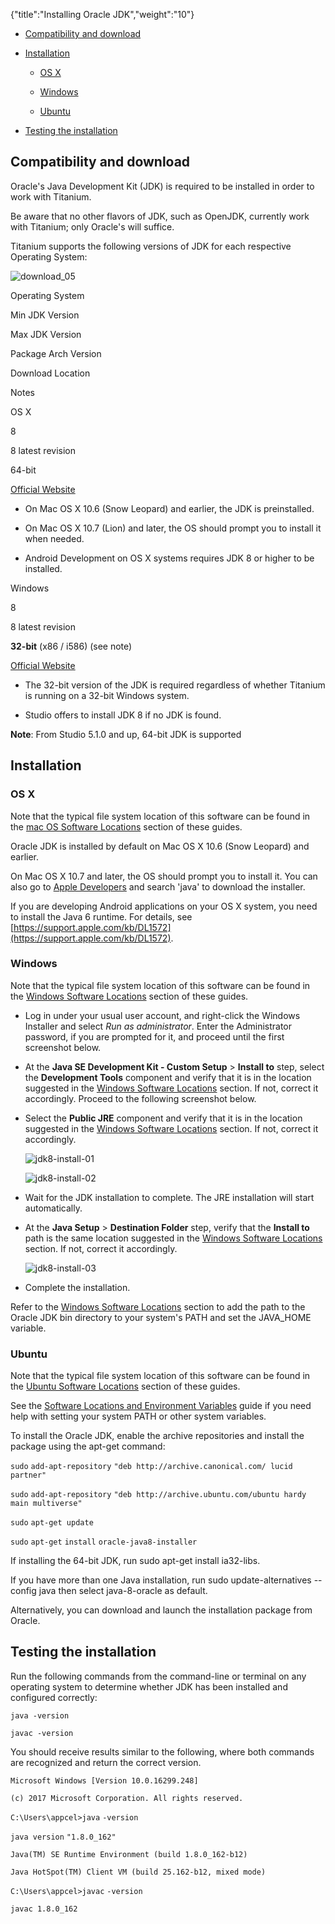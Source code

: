 {"title":"Installing Oracle JDK","weight":"10"}

* [Compatibility and download](#Compatibilityanddownload)

* [Installation](#Installation)

  * [OS X](#OSX)

  * [Windows](#Windows)

  * [Ubuntu](#Ubuntu)

* [Testing the installation](#Testingtheinstallation)


## Compatibility and download

Oracle's Java Development Kit (JDK) is required to be installed in order to work with Titanium.

Be aware that no other flavors of JDK, such as OpenJDK, currently work with Titanium; only Oracle's will suffice.

Titanium supports the following versions of JDK for each respective Operating System:

![download_05](/Images/appc/download/attachments/29004836/download_05.png)

Operating System

Min JDK Version

Max JDK Version

Package Arch Version

Download Location

Notes

OS X

8

8 latest revision

64-bit

[Official Website](http://www.oracle.com/technetwork/java/javase/downloads/index.html)

* On Mac OS X 10.6 (Snow Leopard) and earlier, the JDK is preinstalled.

* On Mac OS X 10.7 (Lion) and later, the OS should prompt you to install it when needed.

* Android Development on OS X systems requires JDK 8 or higher to be installed.


Windows

8

8 latest revision

**32-bit** (x86 / i586) (see note)

[Official Website](http://www.oracle.com/technetwork/java/javase/downloads/index.html)

* The 32-bit version of the JDK is required regardless of whether Titanium is running on a 32-bit Windows system.

* Studio offers to install JDK 8 if no JDK is found.


**Note**: From Studio 5.1.0 and up, 64-bit JDK is supported

## Installation

### OS X

Note that the typical file system location of this software can be found in the [mac OS Software Locations](/docs/appc/Titanium_SDK/Titanium_SDK_Getting_Started/Installation_and_Configuration/Software_Locations_and_Environment_Variables/#macOSSoftwareLocations) section of these guides.

Oracle JDK is installed by default on Mac OS X 10.6 (Snow Leopard) and earlier.

On Mac OS X 10.7 and later, the OS should prompt you to install it. You can also go to [Apple Developers](https://developer.apple.com/downloads/) and search 'java' to download the installer.

If you are developing Android applications on your OS X system, you need to install the Java 6 runtime. For details, see [https://support.apple.com/kb/DL1572](https://support.apple.com/kb/DL1572).

### Windows

Note that the typical file system location of this software can be found in the [Windows Software Locations](/docs/appc/Titanium_SDK/Titanium_SDK_Getting_Started/Installation_and_Configuration/Software_Locations_and_Environment_Variables/#WindowsSoftwareLocations) section of these guides.

* Log in under your usual user account, and right-click the Windows Installer and select _Run as administrator_. Enter the Administrator password, if you are prompted for it, and proceed until the first screenshot below.

* At the **Java SE Development Kit - Custom Setup** > **Install to** step, select the **Development Tools** component and verify that it is in the location suggested in the [Windows Software Locations](/docs/appc/Titanium_SDK/Titanium_SDK_Getting_Started/Installation_and_Configuration/Software_Locations_and_Environment_Variables/#WindowsSoftwareLocations) section. If not, correct it accordingly. Proceed to the following screenshot below.

* Select the **Public JRE** component and verify that it is in the location suggested in the [Windows Software Locations](/docs/appc/Titanium_SDK/Titanium_SDK_Getting_Started/Installation_and_Configuration/Software_Locations_and_Environment_Variables/#WindowsSoftwareLocations) section. If not, correct it accordingly.

  ![jdk8-install-01](/Images/appc/download/attachments/29004850/jdk8-install-01.png)

  ![jdk8-install-02](/Images/appc/download/attachments/29004850/jdk8-install-02.png)

* Wait for the JDK installation to complete. The JRE installation will start automatically.

* At the **Java Setup** > **Destination Folder** step, verify that the **Install to** path is the same location suggested in the [Windows Software Locations](/docs/appc/Titanium_SDK/Titanium_SDK_Getting_Started/Installation_and_Configuration/Software_Locations_and_Environment_Variables/#WindowsSoftwareLocations) section. If not, correct it accordingly.

  ![jdk8-install-03](/Images/appc/download/attachments/29004850/jdk8-install-03.png)

* Complete the installation.


Refer to the [Windows Software Locations](/docs/appc/Titanium_SDK/Titanium_SDK_Getting_Started/Installation_and_Configuration/Software_Locations_and_Environment_Variables/#WindowsSoftwareLocations) section to add the path to the Oracle JDK bin directory to your system's PATH and set the JAVA\_HOME variable.

### Ubuntu

Note that the typical file system location of this software can be found in the [Ubuntu Software Locations](/docs/appc/Titanium_SDK/Titanium_SDK_Getting_Started/Installation_and_Configuration/Software_Locations_and_Environment_Variables/#UbuntuSoftwareLocations) section of these guides.

See the [Software Locations and Environment Variables](/docs/appc/Titanium_SDK/Titanium_SDK_Getting_Started/Installation_and_Configuration/Software_Locations_and_Environment_Variables/) guide if you need help with setting your system PATH or other system variables.

To install the Oracle JDK, enable the archive repositories and install the package using the apt-get command:

`sudo` `add-apt-repository` `"deb http://archive.canonical.com/ lucid partner"`

`sudo` `add-apt-repository` `"deb http://archive.ubuntu.com/ubuntu hardy main multiverse"`

`sudo` `apt-get update`

`sudo` `apt-get` `install` `oracle-java8-installer`

If installing the 64-bit JDK, run sudo apt-get install ia32-libs.

If you have more than one Java installation, run sudo update-alternatives --config java then select java-8-oracle as default.

Alternatively, you can download and launch the installation package from Oracle.

## Testing the installation

Run the following commands from the command-line or terminal on any operating system to determine whether JDK has been installed and configured correctly:

`java -version`

`javac -version`

You should receive results similar to the following, where both commands are recognized and return the correct version.

`Microsoft Windows [Version 10.0.16299.248]`

`(c) 2017 Microsoft Corporation. All rights reserved.`

`C:\Users\appcel>java` `-version`

`java version` `"1.8.0_162"`

`Java(TM) SE Runtime Environment (build 1.8.0_162-b12)`

`Java HotSpot(TM) Client VM (build 25.162-b12, mixed mode)`

`C:\Users\appcel>javac` `-version`

`javac 1.8.0_162`
